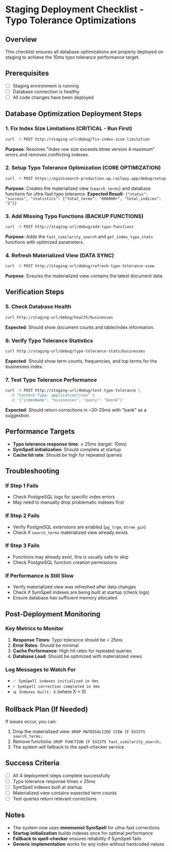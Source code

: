 # Staging Deployment Checklist - Typo Tolerance Optimizations

## Overview
This checklist ensures all database optimizations are properly deployed on staging to achieve the 10ms typo tolerance performance target.

## Prerequisites
- [ ] Staging environment is running
- [ ] Database connection is healthy
- [ ] All code changes have been deployed

## Database Optimization Deployment Steps

### 1. Fix Index Size Limitations (CRITICAL - Run First)
```bash
curl -X POST http://staging-url/debug/fix-index-size-limitation
```
**Purpose**: Resolves "index row size exceeds btree version 4 maximum" errors and removes conflicting indexes.

### 2. Setup Typo Tolerance Optimization (CORE OPTIMIZATION)
```bash
curl -X POST https://oginisearch-production.up.railway.app/debug/setup-typo-tolerance-optimization
```
**Purpose**: Creates the materialized view (`search_terms`) and database functions for ultra-fast typo tolerance.
**Expected Result**: `{"status": "success", "statistics": {"total_terms": "600000+", "total_indices": "2"}}`

### 3. Add Missing Typo Functions (BACKUP FUNCTIONS)
```bash
curl -X POST http://staging-url/debug/add-typo-functions
```
**Purpose**: Adds the `fast_similarity_search` and `get_index_typo_stats` functions with optimized parameters.

### 4. Refresh Materialized View (DATA SYNC)
```bash
curl -X POST http://staging-url/debug/refresh-typo-tolerance-view
```
**Purpose**: Ensures the materialized view contains the latest document data.

## Verification Steps

### 5. Check Database Health
```bash
curl http://staging-url/debug/health/businesses
```
**Expected**: Should show document counts and table/index information.

### 6. Verify Typo Tolerance Statistics
```bash
curl http://staging-url/debug/typo-tolerance-stats/businesses
```
**Expected**: Should show term counts, frequencies, and top terms for the businesses index.

### 7. Test Typo Tolerance Performance
```bash
curl -X POST http://staging-url/debug/test-typo-tolerance \
  -H "Content-Type: application/json" \
  -d '{"indexName": "businesses", "query": "bannk"}'
```
**Expected**: Should return corrections in ~20-25ms with "bank" as a suggestion.

## Performance Targets
- **Typo tolerance response time**: ≤ 25ms (target: 10ms)
- **SymSpell initialization**: Should complete at startup
- **Cache hit rate**: Should be high for repeated queries

## Troubleshooting

### If Step 1 Fails
- Check PostgreSQL logs for specific index errors
- May need to manually drop problematic indexes first

### If Step 2 Fails
- Verify PostgreSQL extensions are enabled (`pg_trgm`, `btree_gin`)
- Check if `search_terms` materialized view already exists

### If Step 3 Fails
- Functions may already exist, this is usually safe to skip
- Check PostgreSQL function creation permissions

### If Performance is Still Slow
- Verify materialized view was refreshed after data changes
- Check if SymSpell indexes are being built at startup (check logs)
- Ensure database has sufficient memory allocated

## Post-Deployment Monitoring

### Key Metrics to Monitor
1. **Response Times**: Typo tolerance should be < 25ms
2. **Error Rates**: Should be minimal
3. **Cache Performance**: High hit rates for repeated queries
4. **Database Load**: Should be optimized with materialized views

### Log Messages to Watch For
- `✅ SymSpell indexes initialized in Xms`
- `⚡ SymSpell correction completed in Xms`
- `📊 Indexes built: X` (where X > 0)

## Rollback Plan (If Needed)
If issues occur, you can:
1. Drop the materialized view: `DROP MATERIALIZED VIEW IF EXISTS search_terms;`
2. Remove functions: `DROP FUNCTION IF EXISTS fast_similarity_search;`
3. The system will fallback to the spell-checker service

## Success Criteria
- [ ] All 4 deployment steps complete successfully
- [ ] Typo tolerance response times ≤ 25ms
- [ ] SymSpell indexes built at startup
- [ ] Materialized view contains expected term counts
- [ ] Test queries return relevant corrections

## Notes
- The system now uses **mnemonist SymSpell** for ultra-fast corrections
- **Startup initialization** builds indexes once for optimal performance
- **Fallback to spell-checker** ensures reliability if SymSpell fails
- **Generic implementation** works for any index without hardcoded values
